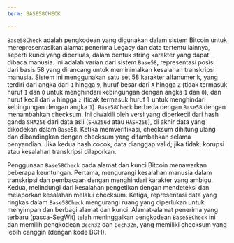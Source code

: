 ```yaml
---
term: BASE58CHECK

---
```

`Base58Check` adalah pengkodean yang digunakan dalam sistem Bitcoin untuk merepresentasikan alamat penerima Legacy dan data tertentu lainnya, seperti kunci yang diperluas, dalam bentuk string karakter yang dapat dibaca manusia. Ini adalah varian dari sistem `Base58`, representasi posisi dari basis 58 yang dirancang untuk meminimalkan kesalahan transkripsi manusia. Sistem ini menggunakan satu set 58 karakter alfanumerik, yang terdiri dari angka dari `1` hingga `9`, huruf besar dari `A` hingga `Z` (tidak termasuk huruf `I` dan `O` untuk menghindari kebingungan dengan angka `1` dan `0`), dan huruf kecil dari `a` hingga `z` (tidak termasuk huruf `l` untuk menghindari kebingungan dengan angka `1`). `Base58Check` berbeda dengan `Base58` dengan menambahkan checksum. Ini diwakili oleh versi yang diperkecil dari hash ganda `SHA256` dari data asli (`SHA256d` atau `HASH256`), di akhir data yang dikodekan dalam `Base58`. Ketika memverifikasi, checksum dihitung ulang dan dibandingkan dengan checksum yang ditambahkan selama penyandian. Jika kedua hash cocok, data dianggap valid; jika tidak, korupsi atau kesalahan transkripsi dilaporkan.

Penggunaan `Base58Check` pada alamat dan kunci Bitcoin menawarkan beberapa keuntungan. Pertama, mengurangi kesalahan manusia dalam transkripsi dan pembacaan dengan menghindari karakter yang ambigu. Kedua, melindungi dari kesalahan pengetikan dengan mendeteksi dan melaporkan kesalahan melalui checksum. Ketiga, representasi data yang ringkas dalam `Base58Check` mengurangi ruang yang diperlukan untuk menyimpan dan berbagi alamat dan kunci. Alamat-alamat penerima yang terbaru (pasca-SegWit) telah meninggalkan pengkodean `Base58Check` ini dan memilih pengkodean `Bech32` dan `Bech32m`, yang memiliki checksum yang lebih canggih (dengan kode BCH).
